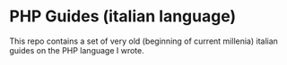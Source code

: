 # PHP Guides (italian language)

This repo contains a set of very old (beginning of current millenia) italian guides on the PHP language I wrote.
